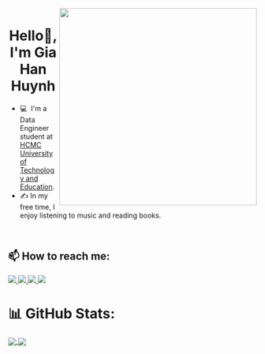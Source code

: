 <img align="right" width="400" src="https://github.githubassets.com/images/modules/profile/profile-first-repo.svg">
<h1 align="center">Hello👋, I'm Gia Han Huynh </h1>
</p>


- 💻&nbsp; I'm a Data Engineer student at [HCMC University of Technology and Education](https://hcmute.edu.vn).
- ✍️&nbsp;In my free time, I enjoy listening to music and reading books.

<br />

## 📫 How to reach me:


<p align="left">
 <a href="https://github.com/hg27haan" alt="Github">
     <img src="https://img.icons8.com/fluent/48/000000/github.png"/>
 </a> 
  <a href="www.linkedin.com/in/ghaanh2705" target="_blank">
    <img src="https://img.icons8.com/fluent/48/000000/linkedin.png"/>
  </a>
  <a href="https://www.facebook.com/hg27haan" alt="Facebook">
    <img src="https://img.icons8.com/fluent/48/000000/facebook-new.png" target="_blank" />
  </a> 
  <a href="mailto:giahanhuynh2705.work.it@gmail.com" alt="Email">
    <img src="https://img.icons8.com/fluent/48/000000/mailing.png"/>
  </a>
</p>

# 📊 GitHub Stats:
<a href="https://github.com/anuraghazra/github-readme-stats">
  <img align="center" src="https://github-readme-stats.vercel.app/api/pin/?username=hg27haan&repo=github-readme-stats&theme=buefy" />
</a>
<a href="https://github.com/anuraghazra/anuraghazra.github.io">
  <img align="center" src="https://github-readme-stats.vercel.app/api/pin/?username=hg27haan&repo=hg27haan.github.io&theme=buefy" />
</a>
